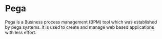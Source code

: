 # Pega

Pega is a Business process management (BPM) tool which was established by pega systems. It is used to create and manage web based applications with less effort.
